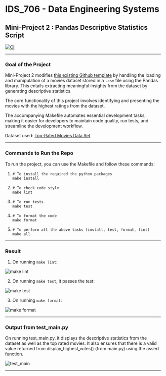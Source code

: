 # IDS_706 - Data Engineering Systems 
## Mini-Project 2 : Pandas Descriptive Statistics Script

[![CI](https://github.com/nogibjj/afraa_noureen-IDS_706-Mini_Project_2/actions/workflows/cicd.yml/badge.svg)](https://github.com/nogibjj/afraa_noureen-IDS_706-Mini_Project_2/actions/workflows/cicd.yml)

***

### Goal of the Project
Mini-Project 2 modifies [this existing Github template](https://github.com/afraa-n/IDS_706-Data_Engineering_Systems) by handling the loading and manipulation of a movies dataset stored in a `.csv` file using the Pandas library. This entails extracting meaningful insights from the dataset by generating descriptive statistics.

The core functionality of this project involves identifying and presenting the movies with the highest ratings from the dataset. 

The accompanying Makefile automates essential development tasks, making it easier for developers to maintain code quality, run tests, and streamline the development workflow.

Dataset used: [Top-Rated Movies Data Set](https://www.kaggle.com/datasets/khalidalam980/top-rated-movies-data-set)

***

### Commands to Run the Repo

To run the project, you can use the Makefile and follow these commands:
1. ```
   # To install the required the python packages
   make install
   ```
2. ```
   # To check code style
   make lint
   ```
3. ```
   # To run tests
   make test
   ```
4. ```
   # To format the code
   make format
   ```
5. ```
   # To perform all the above tasks (install, test, format, lint)
   make all
   ```

***

### Result

1. On running ```make lint```:

![make lint](https://github.com/nogibjj/afraa_noureen-IDS_706-Mini_Project_2/assets/143756865/5c6d0c64-96d7-4860-aea1-7a65990d3ae8)

2. On running ```make test```, it passes the test:

![make test](https://github.com/nogibjj/afraa_noureen-IDS_706-Mini_Project_2/assets/143756865/099f4e59-e08c-48b8-8a46-93bdf96c0846)

3. On running ```make format```:

![make format](https://github.com/nogibjj/afraa_noureen-IDS_706-Mini_Project_2/assets/143756865/af82026d-b8d0-44ac-a9ca-342f73be980a)

***

### Output from test_main.py

On running test_main.py, it displays the descriptive statistics from the dataset as well as the top rated movies. It also ensures that there is a valid value returned from display_highest_votes() (from main.py) using the assert function.

![test_main](https://github.com/nogibjj/afraa_noureen-IDS_706-Mini_Project_2/assets/143756865/8258a08c-2b19-464b-9e7d-b01ed3870adf)

***
